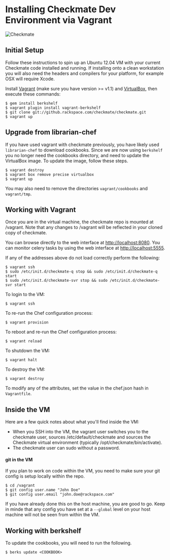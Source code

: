 # Installing Checkmate Dev Environment via Vagrant
![Checkmate](https://github.rackspace.com/checkmate/rook/raw/master/rook/static/img/checkmate.png)

## Initial Setup

Follow these instructions to spin up an Ubuntu 12.04 VM with your current 
Checkmate code installed and running.  If installing onto a clean workstation you will 
also need the headers and compilers for your platform, for example OSX will require Xcode.

Install [Vagrant](http://vagrantup.com/) (make sure you have version >= v1.1)
and [VirtualBox](https://www.virtualbox.org/), then execute these commands:

    $ gem install berkshelf
    $ vagrant plugin install vagrant-berkshelf
    $ git clone git://github.rackspace.com/checkmate/checkmate.git
    $ vagrant up

## Upgrade from librarian-chef

If you have used vagrant with checkmate previously, you have likely used `librarian-chef`
to download cookbooks. Since we are now using `berkshelf` you no longer need the cookbooks
directory, and need to update the VirtualBox image. To update the image, follow these steps.

    $ vagrant destroy
    $ vagrant box remove precise virtualbox
    $ vagrant up

You may also need to remove the directories `vagrant/cookbooks` and `vagrant/tmp`.

## Working with Vagrant

Once you are in the virtual machine, the checkmate repo is mounted at /vagrant.
Note that any changes to /vagrant will be reflected in your cloned copy of
checkmate.

You can browse directly to the web interface at [http://localhost:8080](http://localhost:8080).
You can monitor celery tasks by using the web interface at [http://localhost:5555](http://localhost:5555). 

If any of the addresses above do not load correctly perform the following:
	
	$ vagrant ssh
	$ sudo /etc/init.d/checkmate-q stop && sudo /etc/init.d/checkmate-q start
	$ sudo /etc/init.d/checkmate-svr stop && sudo /etc/init.d/checkmate-svr start

To login to the VM:

    $ vagrant ssh

To re-run the Chef configuration process:

    $ vagrant provision

To reboot and re-run the Chef configuration process:

    $ vagrant reload

To shutdown the VM:

    $ vagrant halt

To destroy the VM:

    $ vagrant destroy

To modify any of the attributes, set the value in the chef.json hash in `Vagrantfile`.

## Inside the VM

Here are a few quick notes about what you'll find inside the VM:

* When you SSH into the VM, the vagrant user switches you to the checkmate user, sources /etc/default/checkmate
  and sources the Checkmate virtual environment (typically /opt/checkmate/bin/activate).
* The checkmate user can sudo without a password.

#### git in the VM

If you plan to work on code within the VM, you need to make sure your git config is setup locally within the repo.

    $ cd /vagrant
    $ git config user.name "John Doe"
    $ git config user.email "john.doe@rackspace.com"

If you have already done this on the host machine, you are good to go. Keep in minde that
any config you have set at a `--global` level on your host machine will not be seen from
within the VM.


## Working with berkshelf

To update the cookbooks, you will need to run the following.

    $ berks update <COOKBOOK>
